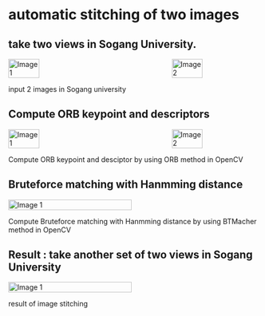 # automatic stitching of two images

## take two views in Sogang University.

<div style="display: flex; justify-content: space-between;">
  <img src="https://github.com/piljaekang/automatic-stitching-of-two-images/assets/72394357/79261def-b235-4a29-b4ae-eb7dccc056fb" alt="Image 1" width="35%">
  <img src="https://github.com/piljaekang/automatic-stitching-of-two-images/assets/72394357/2a4c0c75-c436-48aa-b99e-78ef4ae97af1" alt="Image 2" width="35%">
</div>

input 2 images in Sogang university

## Compute ORB keypoint and descriptors

<div style="display: flex; justify-content: space-between;">
  <img src="https://github.com/piljaekang/automatic-stitching-of-two-images/assets/72394357/793a78f9-796f-427d-b783-4c8e14dccba7" alt="Image 1" width="35%">
  <img src="https://github.com/piljaekang/automatic-stitching-of-two-images/assets/72394357/a45d02a2-f189-4512-934b-d6fe2286686c" alt="Image 2" width="35%">
</div>

Compute ORB keypoint and desciptor by using ORB method in OpenCV

## Bruteforce matching with Hanmming distance

<div style="display: flex; justify-content: space-between;">
  <img src="https://github.com/piljaekang/automatic-stitching-of-two-images/assets/72394357/e4988fe8-cd40-4d3e-a992-0657fd880768" alt="Image 1" width="70%">
</div>

Compute Bruteforce matching with Hanmming distance by using BTMacher method in OpenCV

## Result : take another set of two views in Sogang University
<div style="display: flex; justify-content: space-between;">
  <img src="https://github.com/piljaekang/automatic-stitching-of-two-images/assets/72394357/46b11663-b0c1-4760-8536-c2f5b92d41ac" alt="Image 1" width="70%">
</div>

result of image stitching
